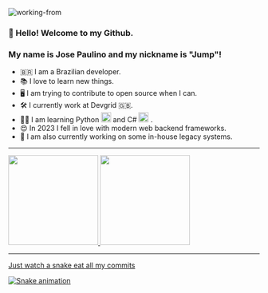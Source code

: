  <link rel="stylesheet" href="https://cdn.jsdelivr.net/gh/devicons/devicon@v2.15.1/devicon.min.css">
 
![working-from](https://github.com/jspaulino/jspaulino/assets/5365775/c83cdc63-4937-43b7-b1cd-af6c03971bc6)  

### 👋 Hello! Welcome to my Github.
### My name is Jose Paulino and my nickname is "Jump"!

- 🇧🇷 I am a Brazilian developer.
- 📚 I love to learn new things.
- 🖥️ I am trying to contribute to open source when I can.
- 🛠️ I currently work at Devgrid 🇬🇧. 
- 👨‍🎓 I am learning Python <img width="20" height="20" src="https://cdn.jsdelivr.net/gh/devicons/devicon/icons/python/python-original.svg" /> and C# 
            <img width="20" height="20" src="https://cdn.jsdelivr.net/gh/devicons/devicon/icons/csharp/csharp-original.svg" />
           . 
- 😍 In 2023 I fell in love with modern web backend frameworks. 
- 🤖 I am also currently working on some in-house legacy systems.
---
<div>
<a href="https://github.com/jspaulino">
<img height="180em" src="https://github-readme-stats.vercel.app/api/top-langs/?username=jspaulino&layout=compact&langs_count=7&theme=dracula"/>
<img height="180em" src="https://github-readme-stats.vercel.app/api?username=jspaulino&show_icons=true&theme=dracula&include_all_commits=true&count_private=true"/>
</div>
  
---

  Just watch a snake eat all my commits
  
![Snake animation](https://github.com/jspaulino/jspaulino/blob/output/github-contribution-grid-snake.svg)

          
